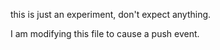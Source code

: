 this is just an experiment, don't expect anything.

I am modifying this file to cause a push event.
